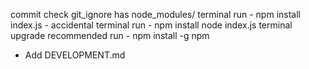 commit
check git_ignore has node_modules/
terminal run 
    - npm install index.js
    - accidental
terminal run
    - npm install node index.js
terminal upgrade recommended
run
    - npm install -g npm
- Add DEVELOPMENT.md